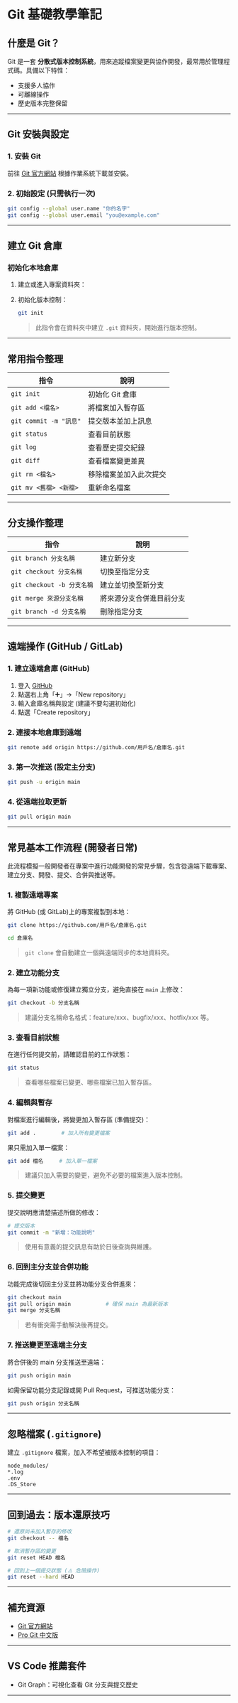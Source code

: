 # Git 基礎教學筆記

## 什麼是 Git？

Git 是一套 **分散式版本控制系統**，用來追蹤檔案變更與協作開發，最常用於管理程式碼。具備以下特性：

* 支援多人協作
* 可離線操作
* 歷史版本完整保留

---

## Git 安裝與設定

### 1. 安裝 Git

前往 [Git 官方網站](https://git-scm.com/downloads) 根據作業系統下載並安裝。

### 2. 初始設定 (只需執行一次)

```bash
git config --global user.name "你的名字"
git config --global user.email "you@example.com"
```

---

## 建立 Git 倉庫

### 初始化本地倉庫

1. 建立或進入專案資料夾：
2. 初始化版本控制：

    ```bash
    git init
    ```

    > 此指令會在資料夾中建立 `.git` 資料夾，開始進行版本控制。

---

## 常用指令整理

| 指令                   | 說明          |
| -------------------- | ----------- |
| `git init`           | 初始化 Git 倉庫  |
| `git add <檔名>`       | 將檔案加入暫存區    |
| `git commit -m "訊息"` | 提交版本並加上訊息   |
| `git status`         | 查看目前狀態      |
| `git log`            | 查看歷史提交紀錄    |
| `git diff`           | 查看檔案變更差異    |
| `git rm <檔名>`        | 移除檔案並加入此次提交 |
| `git mv <舊檔> <新檔>`   | 重新命名檔案      |

---

## 分支操作整理

| 指令                     | 說明           |
| ---------------------- | ------------ |
| `git branch 分支名稱`      | 建立新分支        |
| `git checkout 分支名稱`    | 切換至指定分支      |
| `git checkout -b 分支名稱` | 建立並切換至新分支    |
| `git merge 來源分支名稱`     | 將來源分支合併進目前分支 |
| `git branch -d 分支名稱`   | 刪除指定分支       |

---

## 遠端操作 (GitHub / GitLab)

### 1. 建立遠端倉庫 (GitHub)

1. 登入 [GitHub](https://github.com/)
2. 點選右上角「➕」→「New repository」
3. 輸入倉庫名稱與設定 (建議不要勾選初始化)
4. 點選「Create repository」

### 2. 連接本地倉庫到遠端

```bash
git remote add origin https://github.com/用戶名/倉庫名.git
```

### 3. 第一次推送 (設定主分支)

```bash
git push -u origin main
```

### 4. 從遠端拉取更新

```bash
git pull origin main
```

---

## 常見基本工作流程 (開發者日常)
此流程模擬一般開發者在專案中進行功能開發的常見步驟，包含從遠端下載專案、建立分支、開發、提交、合併與推送等。

### 1. 複製遠端專案
將 GitHub (或 GitLab)上的專案複製到本地：

```bash
git clone https://github.com/用戶名/倉庫名.git

cd 倉庫名
```

> `git clone` 會自動建立一個與遠端同步的本地資料夾。

### 2. 建立功能分支
為每一項新功能或修復建立獨立分支，避免直接在 `main` 上修改：

```bash
git checkout -b 分支名稱
```

> 建議分支名稱命名格式：feature/xxx、bugfix/xxx、hotfix/xxx 等。

### 3. 查看目前狀態
在進行任何提交前，請確認目前的工作狀態：

```bash
git status
```

> 查看哪些檔案已變更、哪些檔案已加入暫存區。

### 4. 編輯與暫存
對檔案進行編輯後，將變更加入暫存區 (準備提交)：

```bash
git add .        # 加入所有變更檔案
```

果只需加入單一檔案：

```bash
git add 檔名     # 加入單一檔案
```

> 建議只加入需要的變更，避免不必要的檔案進入版本控制。

### 5. 提交變更
提交說明應清楚描述所做的修改：

```bash
# 提交版本
git commit -m "新增：功能說明"
```

> 使用有意義的提交訊息有助於日後查詢與維護。

### 6. 回到主分支並合併功能
功能完成後切回主分支並將功能分支合併進來：

```bash
git checkout main
git pull origin main           # 確保 main 為最新版本
git merge 分支名稱
```

> 若有衝突需手動解決後再提交。

### 7. 推送變更至遠端主分支
將合併後的 main 分支推送至遠端：

```bash
git push origin main
```

如需保留功能分支記錄或開 Pull Request，可推送功能分支：

```bash
git push origin 分支名稱
```

---

## 忽略檔案 (`.gitignore`)

建立 `.gitignore` 檔案，加入不希望被版本控制的項目：

```
node_modules/
*.log
.env
.DS_Store
```

---

## 回到過去：版本還原技巧

```bash
# 還原尚未加入暫存的修改
git checkout -- 檔名

# 取消暫存區的變更
git reset HEAD 檔名

# 回到上一個提交狀態 (⚠️ 危險操作)
git reset --hard HEAD
```

---

## 補充資源

* [Git 官方網站](https://git-scm.com/)
* [Pro Git 中文版](https://git-scm.com/book/zh-tw/v2)

---

## VS Code 推薦套件

* Git Graph：可視化查看 Git 分支與提交歷史

---
